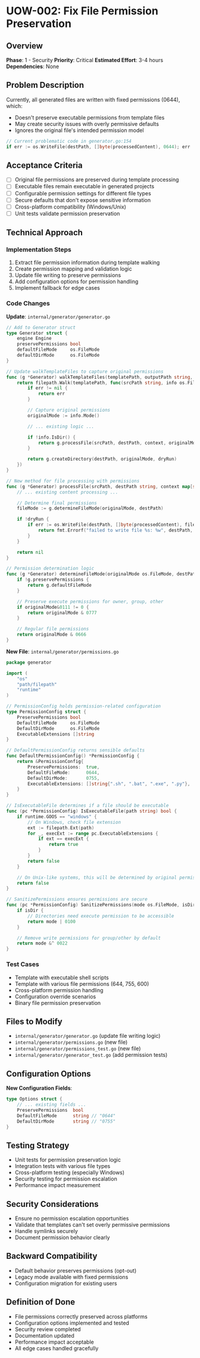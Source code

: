 # UOW-002: Fix File Permission Preservation

## Overview
**Phase**: 1 - Security
**Priority**: Critical
**Estimated Effort**: 3-4 hours
**Dependencies**: None

## Problem Description
Currently, all generated files are written with fixed permissions (0644), which:
- Doesn't preserve executable permissions from template files
- May create security issues with overly permissive defaults
- Ignores the original file's intended permission model

```go
// Current problematic code in generator.go:154
if err := os.WriteFile(destPath, []byte(processedContent), 0644); err != nil {
```

## Acceptance Criteria
- [ ] Original file permissions are preserved during template processing
- [ ] Executable files remain executable in generated projects
- [ ] Configurable permission settings for different file types
- [ ] Secure defaults that don't expose sensitive information
- [ ] Cross-platform compatibility (Windows/Unix)
- [ ] Unit tests validate permission preservation

## Technical Approach

### Implementation Steps
1. Extract file permission information during template walking
2. Create permission mapping and validation logic
3. Update file writing to preserve permissions
4. Add configuration options for permission handling
5. Implement fallback for edge cases

### Code Changes

**Update**: `internal/generator/generator.go`
```go
// Add to Generator struct
type Generator struct {
    engine Engine
    preservePermissions bool
    defaultFileMode     os.FileMode
    defaultDirMode      os.FileMode
}

// Update walkTemplateFiles to capture original permissions
func (g *Generator) walkTemplateFiles(templatePath, outputPath string, context map[string]interface{}, dryRun bool) error {
    return filepath.Walk(templatePath, func(srcPath string, info os.FileInfo, err error) error {
        if err != nil {
            return err
        }

        // Capture original permissions
        originalMode := info.Mode()

        // ... existing logic ...

        if !info.IsDir() {
            return g.processFile(srcPath, destPath, context, originalMode, dryRun)
        }

        return g.createDirectory(destPath, originalMode, dryRun)
    })
}

// New method for file processing with permissions
func (g *Generator) processFile(srcPath, destPath string, context map[string]interface{}, originalMode os.FileMode, dryRun bool) error {
    // ... existing content processing ...

    // Determine final permissions
    fileMode := g.determineFileMode(originalMode, destPath)

    if !dryRun {
        if err := os.WriteFile(destPath, []byte(processedContent), fileMode); err != nil {
            return fmt.Errorf("failed to write file %s: %w", destPath, err)
        }
    }

    return nil
}

// Permission determination logic
func (g *Generator) determineFileMode(originalMode os.FileMode, destPath string) os.FileMode {
    if !g.preservePermissions {
        return g.defaultFileMode
    }

    // Preserve execute permissions for owner, group, other
    if originalMode&0111 != 0 {
        return originalMode & 0777
    }

    // Regular file permissions
    return originalMode & 0666
}
```

**New File**: `internal/generator/permissions.go`
```go
package generator

import (
    "os"
    "path/filepath"
    "runtime"
)

// PermissionConfig holds permission-related configuration
type PermissionConfig struct {
    PreservePermissions bool
    DefaultFileMode     os.FileMode
    DefaultDirMode      os.FileMode
    ExecutableExtensions []string
}

// DefaultPermissionConfig returns sensible defaults
func DefaultPermissionConfig() *PermissionConfig {
    return &PermissionConfig{
        PreservePermissions:  true,
        DefaultFileMode:      0644,
        DefaultDirMode:       0755,
        ExecutableExtensions: []string{".sh", ".bat", ".exe", ".py"},
    }
}

// IsExecutableFile determines if a file should be executable
func (pc *PermissionConfig) IsExecutableFile(path string) bool {
    if runtime.GOOS == "windows" {
        // On Windows, check file extension
        ext := filepath.Ext(path)
        for _, execExt := range pc.ExecutableExtensions {
            if ext == execExt {
                return true
            }
        }
        return false
    }

    // On Unix-like systems, this will be determined by original permissions
    return false
}

// SanitizePermissions ensures permissions are secure
func (pc *PermissionConfig) SanitizePermissions(mode os.FileMode, isDir bool) os.FileMode {
    if isDir {
        // Directories need execute permission to be accessible
        return mode | 0100
    }

    // Remove write permissions for group/other by default
    return mode &^ 0022
}
```

### Test Cases
- Template with executable shell scripts
- Template with various file permissions (644, 755, 600)
- Cross-platform permission handling
- Configuration override scenarios
- Binary file permission preservation

## Files to Modify
- `internal/generator/generator.go` (update file writing logic)
- `internal/generator/permissions.go` (new file)
- `internal/generator/permissions_test.go` (new file)
- `internal/generator/generator_test.go` (add permission tests)

## Configuration Options

**New Configuration Fields**:
```go
type Options struct {
    // ... existing fields ...
    PreservePermissions  bool
    DefaultFileMode      string // "0644"
    DefaultDirMode       string // "0755"
}
```

## Testing Strategy
- Unit tests for permission preservation logic
- Integration tests with various file types
- Cross-platform testing (especially Windows)
- Security testing for permission escalation
- Performance impact measurement

## Security Considerations
- Ensure no permission escalation opportunities
- Validate that templates can't set overly permissive permissions
- Handle symlinks securely
- Document permission behavior clearly

## Backward Compatibility
- Default behavior preserves permissions (opt-out)
- Legacy mode available with fixed permissions
- Configuration migration for existing users

## Definition of Done
- File permissions correctly preserved across platforms
- Configuration options implemented and tested
- Security review completed
- Documentation updated
- Performance impact acceptable
- All edge cases handled gracefully